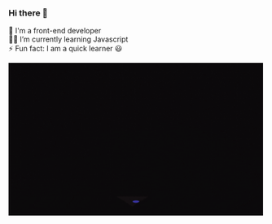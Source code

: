 ### Hi there 👋
🧰 I'm  a front-end developer <br/>
👩‍💻 I’m currently learning Javascript<br />
⚡ Fun fact: I am  a quick learner 😃 <br/>

<img src="giphy.gif" height="300" width="500">

<!--
**priyal6/priyal6** is a ✨ _special_ ✨ repository because its `README.md` (this file) appears on your GitHub profile.

Here are some ideas to get you started:

- 🔭 I’m currently working on ...
-
- 👯 I’m looking to collaborate on ...
- 🤔 I’m looking for help with ...
- 💬 Ask me about ...
- 📫 How to reach me: ...
- 😄 Pronouns: ...
-
-->
